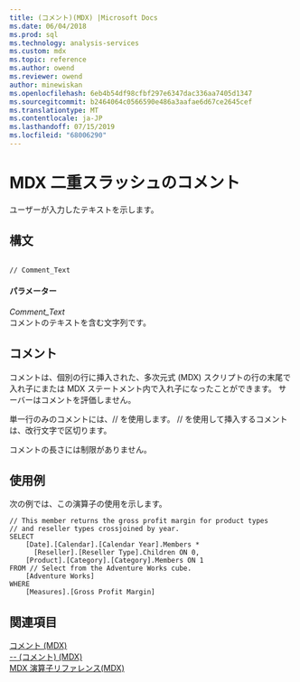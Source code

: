 ```yaml
---
title: (コメント)(MDX) |Microsoft Docs
ms.date: 06/04/2018
ms.prod: sql
ms.technology: analysis-services
ms.custom: mdx
ms.topic: reference
ms.author: owend
ms.reviewer: owend
author: minewiskan
ms.openlocfilehash: 6eb4b54df98cfbf297e6347dac336aa7405d1347
ms.sourcegitcommit: b2464064c0566590e486a3aafae6d67ce2645cef
ms.translationtype: MT
ms.contentlocale: ja-JP
ms.lasthandoff: 07/15/2019
ms.locfileid: "68006290"
---
```

# <a name="comment-mdx-double-slash"></a>MDX 二重スラッシュのコメント


  ユーザーが入力したテキストを示します。  
  
## <a name="syntax"></a>構文  
  
```  
  
// Comment_Text   
```  
  
#### <a name="parameters"></a>パラメーター  
 *Comment_Text*  
 コメントのテキストを含む文字列です。  
  
## <a name="remarks"></a>コメント  
 コメントは、個別の行に挿入された、多次元式 (MDX) スクリプトの行の末尾で入れ子にまたは MDX ステートメント内で入れ子になったことができます。 サーバーはコメントを評価しません。  
  
 単一行のみのコメントには、// を使用します。 // を使用して挿入するコメントは、改行文字で区切ります。  
  
 コメントの長さには制限がありません。  
  
## <a name="examples"></a>使用例  
 次の例では、この演算子の使用を示します。  
  
```  
// This member returns the gross profit margin for product types  
// and reseller types crossjoined by year.  
SELECT   
    [Date].[Calendar].[Calendar Year].Members *  
      [Reseller].[Reseller Type].Children ON 0,  
    [Product].[Category].[Category].Members ON 1  
FROM // Select from the Adventure Works cube.  
    [Adventure Works]  
WHERE  
    [Measures].[Gross Profit Margin]  
```  
  
## <a name="see-also"></a>関連項目  
 [コメント &#40;MDX&#41;](../mdx/comment-mdx.md)   
 [-- &#40;コメント&#41; &#40;MDX&#41;](../mdx/comment-mdx-operator-reference.md)   
 [MDX 演算子リファレンス&#40;MDX&#41;](../mdx/mdx-operator-reference-mdx.md)  
  
  
